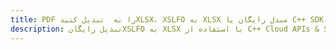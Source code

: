---title: PDF را به  تبدیل کنیدXLSX، XSLFO به XLSX مبدل رایگان یا C++ SDKdescription: تبدیل رایگانXSLFO به XLSX با استفاده از C++ Cloud APIs & SDK همچنین اسناد PDF را در Cloud ایجاد، ویرایش و رندر کنید.---